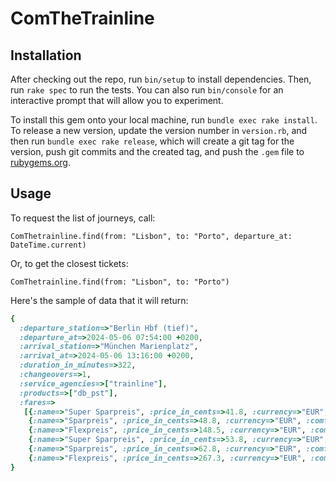 # ComTheTrainline

## Installation

After checking out the repo, run `bin/setup` to install dependencies. Then, run `rake spec` to run the tests. You can also run `bin/console` for an interactive prompt that will allow you to experiment.

To install this gem onto your local machine, run `bundle exec rake install`. To release a new version, update the version number in `version.rb`, and then run `bundle exec rake release`, which will create a git tag for the version, push git commits and the created tag, and push the `.gem` file to [rubygems.org](https://rubygems.org).

## Usage
To request the list of journeys, call:
```
ComThetrainline.find(from: "Lisbon", to: "Porto", departure_at: DateTime.current)
```
Or, to get the closest tickets: 
```
ComThetrainline.find(from: "Lisbon", to: "Porto")
```

Here's the sample of data that it will return: 
```ruby
{
  :departure_station=>"Berlin Hbf (tief)",
  :departure_at=>2024-05-06 07:54:00 +0200,
  :arrival_station=>"München Marienplatz",
  :arrival_at=>2024-05-06 13:16:00 +0200,
  :duration_in_minutes=>322,
  :changeovers=>1,
  :service_agencies=>["trainline"],
  :products=>["db_pst"],
  :fares=>
   [{:name=>"Super Sparpreis", :price_in_cents=>41.8, :currency=>"EUR", :comfort_class=>"Standard"},
    {:name=>"Sparpreis", :price_in_cents=>48.8, :currency=>"EUR", :comfort_class=>"Standard"},
    {:name=>"Flexpreis", :price_in_cents=>148.5, :currency=>"EUR", :comfort_class=>"Standard"},
    {:name=>"Super Sparpreis", :price_in_cents=>53.8, :currency=>"EUR", :comfort_class=>"First"},
    {:name=>"Sparpreis", :price_in_cents=>62.8, :currency=>"EUR", :comfort_class=>"First"},
    {:name=>"Flexpreis", :price_in_cents=>267.3, :currency=>"EUR", :comfort_class=>"First"}]
}
```